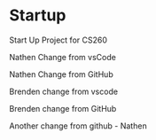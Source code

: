 # Startup
Start Up Project for CS260

Nathen Change from vsCode

Nathen Change from GitHub

Brenden change from vscode

Brenden change from GitHub

Another change from github - Nathen
